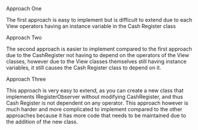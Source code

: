 Approach One
  
  The first approach is easy to implement but is difficult to extend due to each View operators having an instance variable in the Cash Register class

Approach Two
  
  The second approach is easier to implement compared to the first approach due to the CashRegister not having to depend on the operators of the View classes, 
  however due to the View classes themselves still having instance variables, it still causes the Cash Register class to depend on it.

Approach Three
  
  This approach is very easy to extend, as you can create a new class that implements IRegisterObserver without modifying CashRegister, and thus Cash Register is not dependent on any operator. This approach however is much harder and more complicated to implement compared to the other approaches because it has more code that needs to be maintained due to the addition of the new class.
